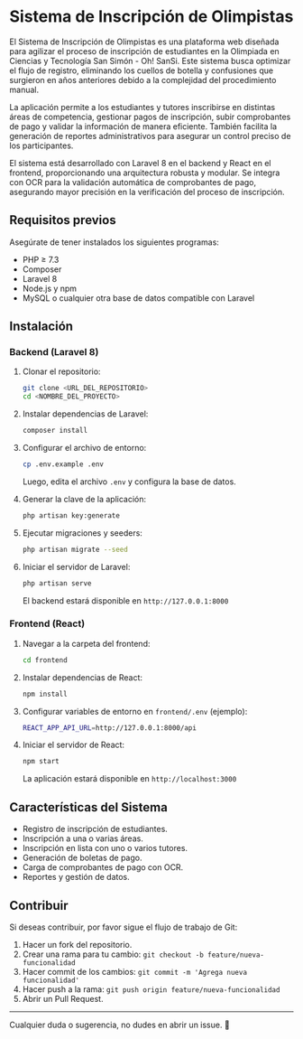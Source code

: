 # Sistema de Inscripción de Olimpistas

El Sistema de Inscripción de Olimpistas es una plataforma web diseñada para agilizar el proceso de inscripción de estudiantes en la Olimpiada en Ciencias y Tecnología San Simón - Oh! SanSi. Este sistema busca optimizar el flujo de registro, eliminando los cuellos de botella y confusiones que surgieron en años anteriores debido a la complejidad del procedimiento manual.

La aplicación permite a los estudiantes y tutores inscribirse en distintas áreas de competencia, gestionar pagos de inscripción, subir comprobantes de pago y validar la información de manera eficiente. También facilita la generación de reportes administrativos para asegurar un control preciso de los participantes.

El sistema está desarrollado con Laravel 8 en el backend y React en el frontend, proporcionando una arquitectura robusta y modular. Se integra con OCR para la validación automática de comprobantes de pago, asegurando mayor precisión en la verificación del proceso de inscripción.

## Requisitos previos

Asegúrate de tener instalados los siguientes programas:

- PHP ≥ 7.3
- Composer
- Laravel 8
- Node.js y npm
- MySQL o cualquier otra base de datos compatible con Laravel

## Instalación

### Backend (Laravel 8)

1. Clonar el repositorio:
   ```sh
   git clone <URL_DEL_REPOSITORIO>
   cd <NOMBRE_DEL_PROYECTO>
   ```

2. Instalar dependencias de Laravel:
   ```sh
   composer install
   ```

3. Configurar el archivo de entorno:
   ```sh
   cp .env.example .env
   ```
   Luego, edita el archivo `.env` y configura la base de datos.

4. Generar la clave de la aplicación:
   ```sh
   php artisan key:generate
   ```

5. Ejecutar migraciones y seeders:
   ```sh
   php artisan migrate --seed
   ```

6. Iniciar el servidor de Laravel:
   ```sh
   php artisan serve
   ```
   El backend estará disponible en `http://127.0.0.1:8000`

### Frontend (React)

1. Navegar a la carpeta del frontend:
   ```sh
   cd frontend
   ```

2. Instalar dependencias de React:
   ```sh
   npm install
   ```

3. Configurar variables de entorno en `frontend/.env` (ejemplo):
   ```sh
   REACT_APP_API_URL=http://127.0.0.1:8000/api
   ```

4. Iniciar el servidor de React:
   ```sh
   npm start
   ```
   La aplicación estará disponible en `http://localhost:3000`

## Características del Sistema

- Registro de inscripción de estudiantes.
- Inscripción a una o varias áreas.
- Inscripción en lista con uno o varios tutores.
- Generación de boletas de pago.
- Carga de comprobantes de pago con OCR.
- Reportes y gestión de datos.

## Contribuir

Si deseas contribuir, por favor sigue el flujo de trabajo de Git:

1. Hacer un fork del repositorio.
2. Crear una rama para tu cambio: `git checkout -b feature/nueva-funcionalidad`
3. Hacer commit de los cambios: `git commit -m 'Agrega nueva funcionalidad'`
4. Hacer push a la rama: `git push origin feature/nueva-funcionalidad`
5. Abrir un Pull Request.

---

Cualquier duda o sugerencia, no dudes en abrir un issue. 🚀

